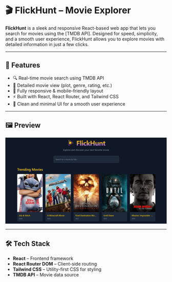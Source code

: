 # 🎬 FlickHunt – Movie Explorer

**FlickHunt** is a sleek and responsive React-based web app that lets you search for movies using the [TMDB API]. Designed for speed, simplicity, and a smooth user experience, FlickHunt allows you to explore movies with detailed information in just a few clicks.

---

## 🚀 Features

- 🔍 Real-time movie search using TMDB API
- 📄 Detailed movie view (plot, genre, rating, etc.)
- 📱 Fully responsive & mobile-friendly layout
- ⚡ Built with React, React Router, and Tailwind CSS
- 🧠 Clean and minimal UI for a smooth user experience

---

## 🖼️ Preview

![FlickHunt Preview](public/preview.png)

---

## 🛠️ Tech Stack

- **React** – Frontend framework
- **React Router DOM** – Client-side routing
- **Tailwind CSS** – Utility-first CSS for styling
- **TMDB API** – Movie data source
 



